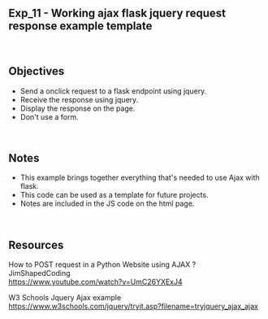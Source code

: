 ## Exp_11 - Working ajax flask jquery request response example template


<br>

## Objectives

- Send a onclick request to a flask endpoint using jquery.
- Receive the response using jquery.
- Display the response on the page.
- Don't use a form.

<br>

## Notes

- This example brings together everything that's needed to use Ajax with flask. 
- This code can be used as a template for future projects.
- Notes are included in the JS code on the html page.

<br>

## Resources

How to POST request in a Python Website using AJAX ?<br>
JimShapedCoding<br>
https://www.youtube.com/watch?v=UmC26YXExJ4

W3 Schools Jquery Ajax example<br>
https://www.w3schools.com/jquery/tryit.asp?filename=tryjquery_ajax_ajax

